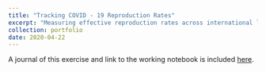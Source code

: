 ```yaml
---
title: "Tracking COVID - 19 Reproduction Rates"
excerpt: "Measuring effective reproduction rates across international locales"
collection: portfolio
date: 2020-04-22
---
```


A journal of this exercise and link to the working notebook is included [here](https://ahlusar1989.github.io/posts/2020/04/blog-post-6/).